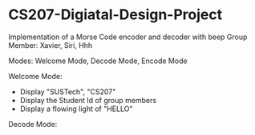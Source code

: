 # CS207-Digiatal-Design-Project
Implementation of a Morse Code encoder and decoder with beep
Group Member: Xavier, Siri, Hhh

Modes: 
Welcome Mode, Decode Mode, Encode Mode

Welcome Mode:
- Display "SUSTech", "CS207"
- Display the Student Id of group members
- Display a flowing light of "HELLO"

Decode Mode:
